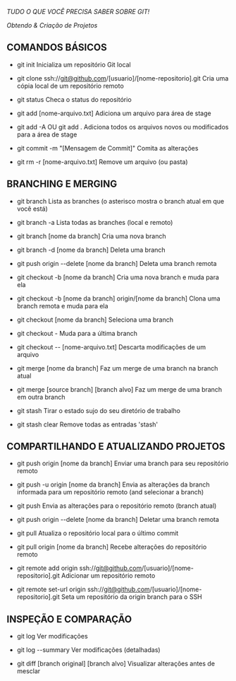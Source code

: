 *TUDO O QUE VOCÊ PRECISA SABER SOBRE GIT!*


*Obtendo & Criação de Projetos*

## COMANDOS BÁSICOS

- git init
    Inicializa um repositório Git local

- git clone ssh://git@github.com/[usuario]/[nome-repositorio].git
    Cria uma cópia local de um repositório remoto

- git status
    Checa o status do repositório

- git add [nome-arquivo.txt]
    Adiciona um arquivo para área de stage

- git add -A OU git add .
    Adiciona todos os arquivos novos ou modificados para a área de stage

- git commit -m "[Mensagem de Commit]"
    Comita as alterações

- git rm -r [nome-arquivo.txt]
    Remove um arquivo (ou pasta)

## BRANCHING E MERGING

- git branch
    Lista as branches (o asterisco mostra o branch atual em que você está)

- git branch -a
    Lista todas as branches (local e remoto)

- git branch [nome da branch]
    Cria uma nova branch

- git branch -d [nome da branch]
    Deleta uma branch

- git push origin --delete [nome da branch]
    Deleta uma branch remota

- git checkout -b [nome da branch]
    Cria uma nova branch e muda para ela

- git checkout -b [nome da branch] origin/[nome da branch]
    Clona uma branch remota e muda para ela

- git checkout [nome da branch]
    Seleciona uma branch

- git checkout -
    Muda para a última branch

- git checkout -- [nome-arquivo.txt]
    Descarta modificações de um arquivo

- git merge [nome da branch]
    Faz um merge de uma branch na branch atual

- git merge [source branch] [branch alvo]
    Faz um merge de uma branch em outra branch

- git stash
    Tirar o estado sujo do seu diretório de trabalho

- git stash clear
    Remove todas as entradas 'stash'

## COMPARTILHANDO E ATUALIZANDO PROJETOS    

- git push origin [nome da branch]
    Enviar uma branch para seu repositório remoto

- git push -u origin [nome da branch]
    Envia as alterações da branch informada para um repositório remoto (and selecionar a branch)

- git push
    Envia as alterações para o repositório remoto (branch atual)

- git push origin --delete [nome da branch]
    Deletar uma branch remota

- git pull
    Atualiza o repositório local para o último commit

- git pull origin [nome da branch]
    Recebe alterações do repositório remoto

- git remote add origin ssh://git@github.com/[usuario]/[nome-repositorio].git
    Adicionar um repositório remoto

- git remote set-url origin ssh://git@github.com/[usuario]/[nome-repositorio].git
    Seta um repositório da origin branch para o SSH

## INSPEÇÃO E COMPARAÇÃO    

- git log
    Ver modificações

- git log --summary
    Ver modificações (detalhadas)

- git diff [branch original] [branch alvo]
    Visualizar alterações antes de mesclar